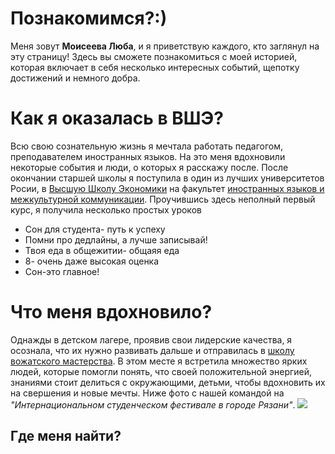 # Познакомимся?:)
Меня зовут **Моисеева Люба**, и я приветствую каждого, кто заглянул на эту страницу! Здесь вы сможете познакомиться с моей историей, которая включает в себя несколько интересных событий, щепотку достижений и немного добра. 

# Как я оказалась в ВШЭ?
Всю свою сознательную жизнь я мечтала работать педагогом, преподавателем иностранных языков. На это меня вдохновили некоторые события и люди, о которых я расскажу после. После окончании старшей школы я поступила в один из лучших университетов Росии, в [Высшую Школу Экономики](https://www.hse.ru/) на факультет [иностранных языков и межкультурной коммуникации](https://www.hse.ru/ba/lang/). Проучившись здесь неполный первый курс, я получила несколько простых уроков
* Сон для студента- путь к успеху
* Помни про дедлайны, а лучше записывай!
* Твоя еда в общежитии- общаяя еда
* 8- очень даже высокая оценка
* Сон-это главное!

# Что меня вдохновило?
Однажды в детском лагере, проявив свои лидерские качества, я осознала, что их нужно развивать дальше и отправилась в [школу вожатского мастерства](http://kdm62.ru/news/2009-02-09-33). В этом месте я встретила множество ярких людей, которые помогли понять, что своей положительной энергией, знаниями стоит делиться с окружающими, детьми, чтобы вдохновить их на свершения и новые мечты. Ниже фото с нашей командой на *"Интернациональном студенческом фестивале в городе Рязани"*.
![](http://www.rzraion.ru/upload/medialibrary/088/P1100118.JPG)

## Где меня найти?

